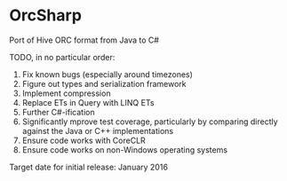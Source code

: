 # OrcSharp
Port of Hive ORC format from Java to C#

TODO, in no particular order:
 1. Fix known bugs (especially around timezones)
 2. Figure out types and serialization framework
 4. Implement compression
 5. Replace ETs in Query with LINQ ETs
 6. Further C#-ification
 7. Significantly mprove test coverage, particularly by comparing directly against the Java or C++ implementations
 8. Ensure code works with CoreCLR
 9. Ensure code works on non-Windows operating systems

Target date for initial release: January 2016
